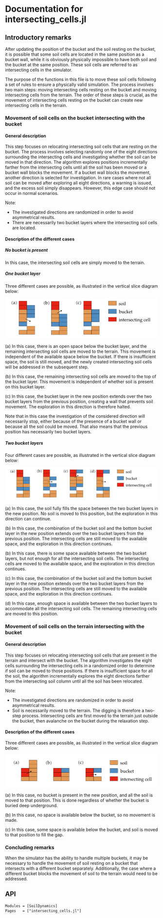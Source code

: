 # Documentation for intersecting_cells.jl

## Introductory remarks
After updating the position of the bucket and the soil resting on the bucket, it is possible that some soil cells are located in the same position as a bucket wall, while it is obviously physically impossible to have both soil and the bucket at the same position.
These soil cells are referred to as intersecting cells in the simulator.

The purpose of the functions in this file is to move these soil cells following a set of rules to ensure a physically valid simulation.
The process involves two main steps: moving intersecting cells resting on the bucket and moving intersecting cells from the terrain.
The order of these steps is crucial, as the movement of intersecting cells resting on the bucket can create new intersecting cells in the terrain.

### Movement of soil cells on the bucket intersecting with the bucket
#### General description

This step focuses on relocating intersecting soil cells that are resting on the bucket.
The process involves selecting randomly one of the eight directions surrounding the intersecting cells and investigating whether the soil can be moved in that direction.
The algorithm explores positions incrementally farther from the intersecting cells until all the soil has been moved or a bucket wall blocks the movement.
If a bucket wall blocks the movement, another direction is selected for investigation.
In rare cases where not all soil can be moved after exploring all eight directions, a warning is issued, and the excess soil simply disappears.
However, this edge case should not occur in normal scenarios.

Note: 
- The investigated directions are randomized in order to avoid asymmetrical results.
- There are necessarily two bucket layers where the intersecting soil cells are located.

#### Description of the different cases
##### No bucket is present
In this case, the intersecting soil cells are simply moved to the terrain.

##### One bucket layer
Three different cases are possible, as illustrated in the vertical slice diagram below:

![Intersecting bucket soil cells](assets/intersecting_cells_1.png "Intersecting bucket soil cells")

(a) In this case, there is an open space below the bucket layer, and the remaining intersecting soil cells are moved to the terrain.
This movement is independent of the available space below the bucket.
If there is insufficient space, the soil is still moved, and the newly created intersecting soil cells will be addressed in the subsequent step.

(b) In this case, the remaining intersecting soil cells are moved to the top of the bucket layer.
This movement is independent of whether soil is present on this bucket layer.

(c) In this case, the bucket layer in the new position extends over the two bucket layers from the previous position, creating a wall that prevents soil movement.
The exploration in this direction is therefore halted.

Note that in this case the investigation of the considered direction will necessarily stop, either because of the presence of a bucket wall or because all the soil could be moved.
That also means that the previous position has necessarily two bucket layers.

##### Two bucket layers
Four different cases are possible, as illustrated in the vertical slice diagram below:

![Intersecting bucket soil cells](assets/intersecting_cells_2.png "Intersecting bucket soil cells")

(a) In this case, the soil fully fills the space between the two bucket layers in the new position.
No soil is moved to this position, but the exploration in this direction can continue.

(b) In this case, the combination of the bucket soil and the bottom bucket layer in the new position extends over the two bucket layers from the previous position.
The intersecting cells are still moved to the available space, and the exploration in this direction continues.

(b) In this case, there is some space available between the two bucket layers, but not enough for all the intersecting soil cells.
The intersecting cells are moved to the available space, and the exploration in this direction continues.

(c) In this case, the combination of the bucket soil and the bottom bucket layer in the new position extends over the two bucket layers from the previous position.
The intersecting cells are still moved to the available space, and the exploration in this direction continues.

(d) In this case, enough space is available between the two bucket layers to accommodate all the intersecting soil cells.
The remaining intersecting cells are moved to this position.

### Movement of soil cells on the terrain intersecting with the bucket
#### General description
This step focuses on relocating intersecting soil cells that are present in the terrain and intersect with the bucket.
The algorithm investigates the eight cells surrounding the intersecting cells in a randomized order to determine if soil can be moved to those positions.
If there is insufficient space for all the soil, the algorithm incrementally explores the eight directions farther from the intersecting soil column until all the soil has been relocated.

Note:
- The investigated directions are randomized in order to avoid asymmetrical results.
- Soil is necessarily moved to the terrain.
  The digging is therefore a two-step process. Intersecting cells are first moved to the terrain just outside the bucket, then avalanche on the bucket during the relaxation step.

#### Description of the different cases
Three different cases are possible, as illustrated in the vertical slice diagram below:

![Intersecting bucket soil cells](assets/intersecting_cells_3.png "Intersecting bucket soil cells")

(a) In this case, no bucket is present in the new position, and all the soil is moved to that position.
This is done regardless of whether the bucket is buried deep underground.

(b) In this case, no space is available below the bucket, so no movement is made.

(c) In this case, some space is available below the bucket, and soil is moved to that position to fill the gap.

### Concluding remarks

When the simulator has the ability to handle multiple buckets, it may be necessary to handle the movement of soil resting on a bucket that intersects with a different bucket separately.
Additionally, the case where a different bucket blocks the movement of soil to the terrain would need to be addressed.

## API
```@autodocs
Modules = [SoilDynamics]
Pages   = ["intersecting_cells.jl"]
```
